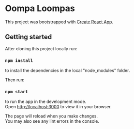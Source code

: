 # Oompa Loompas

This project was bootstrapped with [Create React App](https://github.com/facebook/create-react-app).

## Getting started

After cloning this project locally run:

### `npm install`

to install the dependencies in the local "node_modules" folder.

Then run:

### `npm start`

to run the app in the development mode.\
Open [http://localhost:3000](http://localhost:3000) to view it in your browser.

The page will reload when you make changes.\
You may also see any lint errors in the console.
